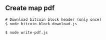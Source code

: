 ## Create map pdf

```
# Download bitcoin block header (only once)
$ node bitcoin-block-download.js

$ node write-pdf.js
```